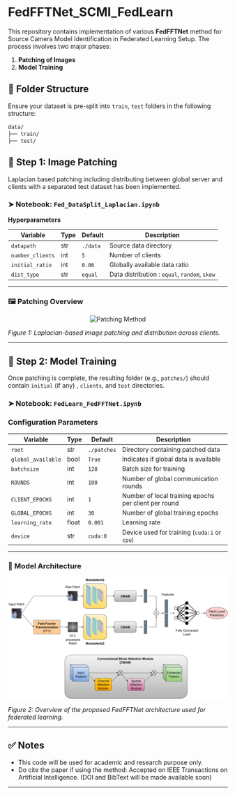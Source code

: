 # FedFFTNet_SCMI_FedLearn

This repository contains implementation of various **FedFFTNet** method for Source Camera Model Identification in Federated Learning Setup. The process involves two major phases:

1. **Patching of Images**
2. **Model Training**

## 📁 Folder Structure

Ensure your dataset is pre-split into `train`, `test` folders in the following structure:

```
data/
├── train/
├── test/
```

## 🧩 Step 1: Image Patching

Laplacian based patching including distributing between global server and clients with a separated test dataset has been implemented.

### ➤ Notebook: `Fed_DataSplit_Laplacian.ipynb`

**Hyperparameters**

| Variable      | Type | Default      | Description                                      |
|---------------|------|--------------|--------------------------------------------------|
| `datapath `       | str  | `./data`     | Source data directory                            |
| `number_clients`      | int  | `5`  | Number of clients                    |
| `initial_ratio`    | int  | `0.06`        | Globally available data ratio |
| `dist_type` | str | `equal` | Data distribution : `equal`, `random`, `skew` |

---

### 🖼️ Patching Overview

<p align="center">
  <img src="images/patching_method.png" alt="Patching Method" width="400"/>
</p>

*Figure 1: Laplacian-based image patching and distribution across clients.*

---

## 🧠 Step 2: Model Training

Once patching is complete, the resulting folder (e.g., `patches/`) should contain `initial` (if any) , `clients`, and `test` directories.

### ➤ Notebook: `FedLearn_FedFFTNet.ipynb`

### Configuration Parameters

| Variable           | Type   | Default       | Description                                             |
|--------------------|--------|---------------|---------------------------------------------------------|
| `root`             | str    | `./patches`   | Directory containing patched data                      |
| `global_available` | bool   | `True`        | Indicates if global data is available                  |
| `batchsize`        | int    | `128`         | Batch size for training                                |
| `ROUNDS`           | int    | `100`         | Number of global communication rounds                  |
| `CLIENT_EPOCHS`    | int    | `1`           | Number of local training epochs per client per round   |
| `GLOBAL_EPOCHS`    | int    | `30`          | Number of global training epochs                       |
| `learning_rate`    | float  | `0.001`       | Learning rate                                          |
| `device`           | str    | `cuda:0`      | Device used for training (`cuda:i` or `cpu`) 


---

### 🧩 Model Architecture

<p align="center">
  <img src="images/fedfft_model_architecture.png" alt="FedFFTNet Model Architecture" width="550"/>
</p>

*Figure 2: Overview of the proposed FedFFTNet architecture used for federated learning.*

---

## ✅ Notes

- This code will be used for academic and research purpose only.
- Do cite the paper if using the method: Accepted on IEEE Transactions on Artificial Intelligence. (DOI and BibText will be made available soon)

---

